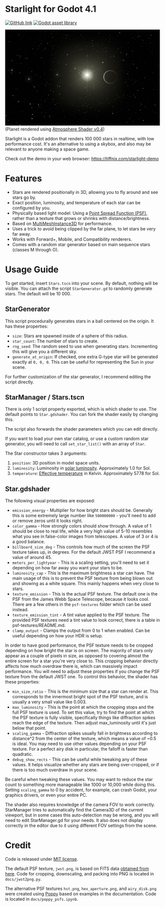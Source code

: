 # Starlight for Godot 4.1

[![GitHub link](https://img.shields.io/github/license/tiffany352/godot-starlight)](https://github.com/tiffany352/godot-starlight)
[![Godot asset library](https://img.shields.io/badge/godot-assets-blue)](https://godotengine.org/asset-library/asset/2221)

![Screenshot](docs/screenshot.jpg)
(Planet rendered using [Atmosphere Shader v0.4](https://godotengine.org/asset-library/asset/2002))

Starlight is a Godot addon that renders 100 000 stars in realtime, with
low performance cost. It's an alternative to using a skybox, and
also may be relevant to anyone making a space game.

Check out the demo in your web browser: https://tiffnix.com/starlight-demo

# Features

- Stars are rendered positionally in 3D, allowing you to fly around and
  see stars go by.
- Exact position, luminosity, and temperature of each star can be
  configured by you.
- Physically based light model: Using a [Point Spread Function
  (PSF)][1], rather than a texture that grows or shrinks with
  distance/brightness.
- Based on [MultiMeshInstance3D][2] for performance.
- Uses a trick to avoid being clipped by the far plane, to let stars be
  very far away.
- Works with Forward+, Mobile, and Compatibility renderers.
- Comes with a random star generator based on main sequence stars (classes M through O).

[1]: https://en.wikipedia.org/wiki/Point_spread_function
[2]: https://docs.godotengine.org/en/stable/classes/class_multimeshinstance3d.html

# Usage Guide

To get started, insert `Stars.tscn` into your scene. By default, nothing
will be visible. You can attach the script `StarGenerator.gd` to
randomly generate stars. The default will be 10 000.

## StarGenerator

This script procedurally generates stars in a ball centered on the
origin. It has these properties:

- `size`: Stars are spawned inside of a sphere of this radius.
- `star_count`: The number of stars to create.
- `rng_seed`: The random seed to use when generating stars. Incrementing
  this will give you a different sky.
- `generate_at_origin`: If checked, one extra G-type star will be
  generated exactly at `0, 0, 0`. This can be useful for representing
  the Sun in your scene.

For further customization of the star generator, I recommend editing the
script directly.

## StarManager / Stars.tscn

There is only 1 script property exported, which is which shader to use.
The default points to `Star.gdshader`. You can fork the shader easily by
changing this.

The script also forwards the shader parameters which you can edit
directly.

If you want to load your own star catalog, or use a custom random star
generator, you will need to call `set_star_list()` with an array of `Star`.

The Star constructor takes 3 arguments:

1. `position`: 3D position in model space units.
2. `luminosity`: Luminosity in [solar luminosity][3]. Approximately 1.0 for Sol.
3. `temperature`: [Effective temperature][4] in Kelvin. Approximately 5778 for Sol.

[3]: https://en.wikipedia.org/wiki/Solar_luminosity
[4]: https://en.wikipedia.org/wiki/Effective_temperature

## Star.gdshader

The following visual properties are exposed:

- `emission_energy` - Multiplier for how bright stars should be.
  Generally this is some extremely large number like `500000000` -
  you'll need to add or remove zeros until it looks right.
- `color_gamma` - How strongly colors should show through. A value of 1
  should be close to real life, while a very high value of 5-10
  resembles what you see in false-color images from telescopes. A value
  of 3 or 4 is a good balance.
- `billboard_size_deg` - This controls how much of the screen the PSF
  texture takes up, in degrees. For the default JWST PSF I recommend a
  value of around 45.
- `meters_per_lightyear` - This is a scaling setting, you'll need to set
  it depending on how far away you want your stars to be.
- `luminosity_cap` - This is the maximum brightness a star can have. The
  main usage of this is to prevent the PSF texture from being blown out
  and showing as a white square. This mainly happens when very close to
  stars.
- `texture_emission` - This is the actual PSF texture. The default one
  is the PSF from the James Webb Space Telescope, because it looks cool.
  There are a few others in the `psf-textures` folder which can be used
  instead.
- `texture_emission_tint` - A tint value applied to the PSF texture. The
  provided PSF textures need a tint value to look correct, there is a
  table in psf-textures/README.md.
- `clamp_output` - Clamps the output from 0 to 1 when enabled. Can be
  useful depending on how your HDR is setup.

In order to have good performance, the PSF texture needs to be cropped
depending on how bright the star is on screen. The majority of stars
only appear as a couple of pixels in size, as opposed to covering almost
the entire screen for a star you're very close to. This cropping
behavior directly affects how much overdraw there is, which can
massively impact performance. You will need to adjust these properties
if you change the PSF texture from the default JWST one. To control this
behavior, the shader has these properties:

- `min_size_ratio` - This is the minimum size that a star can render at.
  This corresponds to the innermost bright spot of the PSF texture, and
  is usually a very small value like 0.003.
- `max_luminosity` - This is the point at which the cropping stops and
  the full PSF texture is used. To set this value, try to find the point
  at which the PSF texture is fully visible, specifically things like
  diffraction spikes reach the edge of the texture. Then adjust
  max_luminosity until it's just below that point.
- `scaling_gamma` - Diffraction spikes usually fall in brightness
  according to distance^2 from the center of the texture, which means a
  value of ~0.5 is ideal. You may need to use other values depending on
  your PSF texture. For a perfect airy disk in particular, the falloff
  is faster than quadratic.
- `debug_show_rects` - This can be useful while tweaking any of these
  values. It helps visualize whether any stars are being over-cropped,
  or if there is too much overdraw in your scene.

Be careful when tweaking these values. You may want to reduce the star
count to something more manageable like 1000 or 10,000 while doing this.
Setting `scaling_gamma` to 0 by accident, for example, can crash Godot,
your graphics drivers, or even your entire PC.

The shader also requires knowledge of the camera FOV to work correctly.
StarManager tries to automatically find the Camera3D of the current
viewport, but in some cases this auto-detection may be wrong, and you
will need to edit StarManager.gd for your needs. It also does not
display correctly in the editor due to it using different FOV settings
from the scene.

# Credit

Code is released under [MIT license](./LICENSE.md).

The default PSF texture, `jwst.png`, is based on FITS data [obtained
from here][5]. Code for cropping, downscaling, and packing into PNG
is located in `docs/jwst2png.py`.

The alternative PSF textures `hst.png`, `hex_aperture.png`, and
`airy_disk.png` were created using [Poppy][6] based on examples in the
documentation. Code is located in `docs/poppy_psfs.ipynb`.

[5]: https://www.stsci.edu/jwst/science-planning/proposal-planning-toolbox/simulated-data
[6]: https://poppy-optics.readthedocs.io/en/latest/
